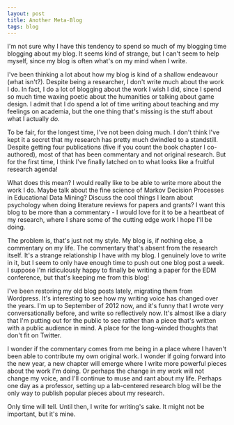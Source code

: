 ```yaml
---
layout: post
title: Another Meta-Blog
tags: blog
---
```

I'm not sure why I have this tendency to spend so much of my blogging time
blogging about my blog. It seems kind of strange, but I can't seem to help myself,
since my blog is often what's on my mind when I write.

I've been thinking a lot about how my blog is kind of a shallow endeavour (what
isn't?). Despite being a researcher, I don't write much about the work I do. In
fact, I do a lot of blogging about the work I wish I did, since I spend so much
time waxing poetic about the humanities or talking about game design. I admit
that I do spend a lot of time writing about teaching and my feelings on academia,
but the one thing that's missing is the stuff about what I actually *do*.

To be fair, for the longest time, I've not been doing much. I don't think I've
kept it a secret that my research has pretty much dwindled to a standstill.
Despite getting four publications (five if you count the book chapter I
co-authored), most of that has been commentary and not original research. But
for the first time, I think I've finally latched on to what looks like a
fruitful research agenda!

What does this mean? I would really like to be able to write more about the work
I do. Maybe talk about the fine science of Markov Decision Processes in
Educational Data Mining? Discuss the cool things I learn about psychology when
doing literature reviews for papers and grants? I want this blog to be more than
a commentary - I would love for it to be a heartbeat of my research, where I
share some of the cutting edge work I hope I'll be doing.

The problem is, that's just not my style. My blog is, if nothing else, a commentary
on my life. The commentary that's absent from the research itself. It's a strange
relationship I have with my blog. I genuinely love to write in it, but I seem to
only have enough time to push out one blog post a week. I suppose I'm ridiculously
happy to finally be writing a paper for the EDM conference, but that's keeping me
from this blog!

I've been restoring my old blog posts lately, migrating them from Wordpress. It's
interesting to see how my writing voice has changed over the years. I'm up to
September of 2012 now, and it's funny that I wrote very conversationally before,
and write so reflectively now. It's almost like a diary that I'm putting out for
the public to see rather than a piece that's written with a public audience in
mind. A place for the long-winded thoughts that don't fit on Twitter.

I wonder if the commentary comes from me being in a place where I haven't been
able to contribute my own original work. I wonder if going forward into the new
year, a new chapter will emerge where I write more powerful pieces about the
work I'm doing. Or perhaps the change in my work will not change my voice, and
I'll continue to muse and rant about my life. Perhaps one day as a professor,
setting up a lab-centered research blog will be the only way to publish popular
pieces about my research.

Only time will tell. Until then, I write for writing's sake. It might not be
important, but it's mine.

